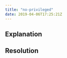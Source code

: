 ```yaml
---
title: "no-privileged"
date: 2019-04-06T17:25:21Z
---
```


<!-- TODO write no-privileged documentation -->

## Explanation

## Resolution

